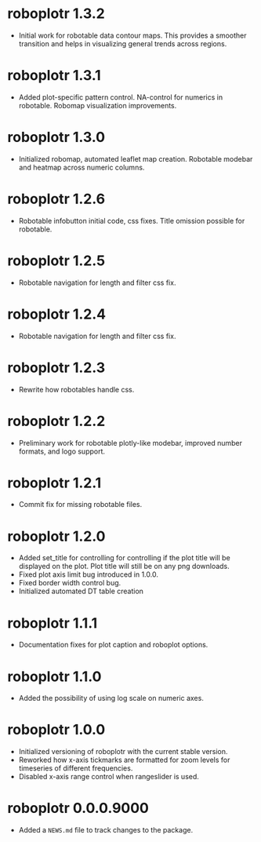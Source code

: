 # roboplotr 1.3.2

* Initial work for robotable data contour maps. This provides a smoother transition and helps in visualizing general trends across regions.

# roboplotr 1.3.1

* Added plot-specific pattern control. NA-control for numerics in robotable. Robomap visualization improvements.

# roboplotr 1.3.0

* Initialized robomap, automated leaflet map creation. Robotable modebar and heatmap across numeric columns.

# roboplotr 1.2.6

* Robotable infobutton initial code, css fixes. Title omission possible for robotable.

# roboplotr 1.2.5

* Robotable navigation for length and filter css fix.

# roboplotr 1.2.4

* Robotable navigation for length and filter css fix.

# roboplotr 1.2.3

* Rewrite how robotables handle css.

# roboplotr 1.2.2

* Preliminary work for robotable plotly-like modebar, improved number formats, and logo support.

# roboplotr 1.2.1

* Commit fix for missing robotable files.

# roboplotr 1.2.0

* Added set_title for controlling for controlling if the plot title will be displayed on the plot. Plot title will still be on any png downloads.
* Fixed plot axis limit bug introduced in 1.0.0.
* Fixed border width control bug.
* Initialized automated DT table creation

# roboplotr 1.1.1

* Documentation fixes for plot caption and roboplot options.

# roboplotr 1.1.0 

* Added the possibility of using log scale on numeric axes.

# roboplotr 1.0.0

* Initialized versioning of roboplotr with the current stable version.
* Reworked how x-axis tickmarks are formatted for zoom levels for timeseries of different frequencies.
* Disabled x-axis range control when rangeslider is used.

# roboplotr 0.0.0.9000

* Added a `NEWS.md` file to track changes to the package.
